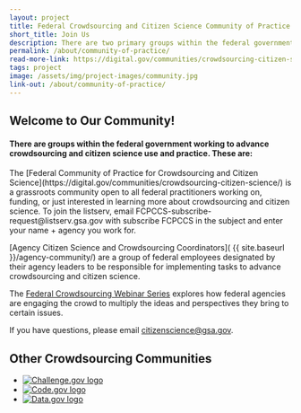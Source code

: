 ```yaml
---
layout: project
title: Federal Crowdsourcing and Citizen Science Community of Practice
short_title: Join Us
description: There are two primary groups within the federal government working collaboratively to advance the use of these tools, namely the Federal Community of Practice on Crowdsourcing and Citizen Science (CCS) and the Agency Citizen Science and Crowdsourcing Coordinators.
permalink: /about/community-of-practice/
read-more-link: https://digital.gov/communities/crowdsourcing-citizen-science/
tags: project
image: /assets/img/project-images/community.jpg
link-out: /about/community-of-practice/
---
```

## Welcome to Our Community!
#### There are groups within the federal government working to advance crowdsourcing and citizen science use and practice. These are:

<div markdown="1" class="community-about">
The [Federal Community of Practice for Crowdsourcing and Citizen Science](https://digital.gov/communities/crowdsourcing-citizen-science/) is a grassroots community open to all federal practitioners working on, funding, or just interested in learning more about crowdsourcing and citizen science. To join the listserv, email FCPCCS-subscribe-request@listserv.gsa.gov with subscribe FCPCCS in the subject and enter your name + agency you work for.

[Agency Citizen Science and Crowdsourcing Coordinators]( {{ site.baseurl }}/agency-community/) are a group of federal employees designated by their agency leaders to be responsible for implementing tasks to advance crowdsourcing and citizen science.

The [Federal Crowdsourcing Webinar Series](https://digital.gov/event/2020/02/11/federal-crowdsourcing-webinar-series-episode-7/) explores how federal agencies are engaging the crowd to multiply the ideas and perspectives they bring to certain issues.

If you have questions, please email citizenscience@gsa.gov.
</div>

<section class="usa-grid usa-section innovation-communities"> 
    <div class="innovation-communities">
		<h2 class="innovation-communities">Other Crowdsourcing Communities</h2>
			<ul class="innovation-communities community-about">
				<li class="innovation-communities"><a href="https://www.digitalgov.gov/communities/challenges-prizes/" target="blank"><img src="{{ site.baseurl }}\assets\img\toolkit-images\logos\challenge-logo.png" alt="Challenge.gov logo" class="innovation-communities-challenge"></a></li>
				<span class="vertical-line"></span>
				<li class="innovation-communities"><a href="https://code.gov/" target="blank"><img src="{{ site.baseurl }}\assets\img\toolkit-images\logos\code-logo.svg" alt="Code.gov logo" class="innovation-communities-code"></a></li>
				<span class="vertical-line"></span>
				<li class="innovation-communities"><a href="https://www.data.gov/" target="blank"><img src="{{ site.baseurl }}\assets\img\toolkit-images\logos\data-logo.png" alt="Data.gov logo" class="innovation-communities"></a></li>
			</ul>
    </div>
</section>
